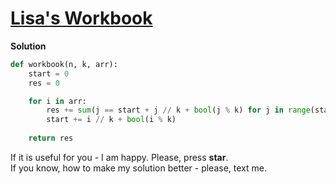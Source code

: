 # [Lisa's Workbook](https://www.hackerrank.com/challenges/lisa-workbook)

**Solution**
<br>
```python
def workbook(n, k, arr):
    start = 0
    res = 0

    for i in arr:
        res += sum(j == start + j // k + bool(j % k) for j in range(start + 1, i + 1))
        start += i // k + bool(i % k)
                
    return res
```

If it is useful for you - I am happy. Please, press **star**.
<br>
If you know, how to make my solution better - please, text me.
